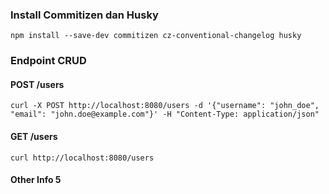 ### Install Commitizen dan Husky
```
npm install --save-dev commitizen cz-conventional-changelog husky
```

### Endpoint CRUD
#### POST /users
```
curl -X POST http://localhost:8080/users -d '{"username": "john_doe", "email": "john.doe@example.com"}' -H "Content-Type: application/json"
```

#### GET /users
```
curl http://localhost:8080/users
```

#### Other Info 5